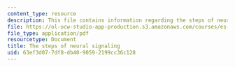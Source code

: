```yaml
---
content_type: resource
description: This file contains information regarding the steps of neural signaling.
file: https://ol-ocw-studio-app-production.s3.amazonaws.com/courses/es-s10-drugs-and-the-brain-spring-2013/63ef3d077df8db4090592199cc36c128_MITES_S10S13_signalwk2.pdf
file_type: application/pdf
resourcetype: Document
title: The steps of neural signaling
uid: 63ef3d07-7df8-db40-9059-2199cc36c128
---
```

